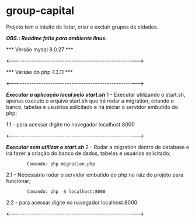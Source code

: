# group-capital
Projeto tem o intuito de listar, criar e excluir grupos de cidades. 


***OBS.: Readme feito para ambiente linux.***


*** Versão mysql 8.0.27 ***

<----------------------------------------------------->


*** Versão do php 7.3.11 ***

<----------------------------------------------------->


***Executar a aplicação local pelo start.sh***
1 - Executar utilizando o start.sh, apenas execute o arquivo start.sh que irá rodar a migration, criando o banco, tabelas e usuários solicitado e irá iniciar o servidor embutido do php;

1.1 - para acessar digite no navegador localhost:8000

<----------------------------------------------------->

***Executar sem utilizar o start.sh***
2 - Rodar a migration dentro de database e irá fazer a criação do banco de dados, tabelas e usuários solicitado;

            Comando: php migration.php

2.1 - Necessário rodar o servidor embutido do php na raiz do projeto para funcionar;

            Comando: php -S localhost:8000
            
2.2 - para acessar digite no navegador localhost:8000

<----------------------------------------------------->
